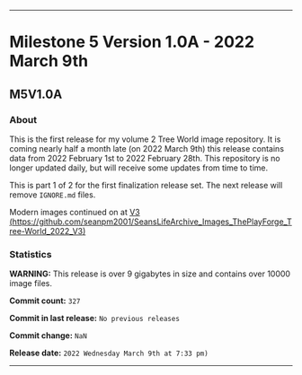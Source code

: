 ***

# Milestone 5 Version 1.0A - 2022 March 9th

## M5V1.0A

### About

This is the first release for my volume 2 Tree World image repository. It is coming nearly half a month late (on 2022 March 9th) this release contains data from 2022 February 1st to 2022 February 28th. This repository is no longer updated daily, but will receive some updates from time to time.

This is part 1 of 2 for the first finalization release set. The next release will remove `IGNORE.md` files.

Modern images continued on at [V3 (https://github.com/seanpm2001/SeansLifeArchive_Images_ThePlayForge_Tree-World_2022_V3)](https://github.com/seanpm2001/SeansLifeArchive_Images_ThePlayForge_Tree-World_2022_V3)

### Statistics

**WARNING:** This release is over 9 gigabytes in size and contains over 10000 image files.

**Commit count:** `327`

**Commit in last release:** `No previous releases`

**Commit change:** `NaN`

**Release date:** `2022 Wednesday March 9th at 7:33 pm)`

***
